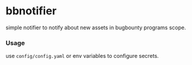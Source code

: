 # bbnotifier
simple notifier to notify about new assets in bugbounty programs scope.

### Usage

use `config/config.yaml` or env variables to configure secrets.


